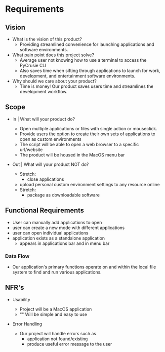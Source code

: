 # Requirements

## Vision
- What is the vision of this product?
    - Providing streamlined convenience for launching applications and software environments.
- What pain point does this project solve?
    - Average user not knowing how to use a terminal to access the PyCrusie CLI
    - Also saves time when sifting through applications to launch for work, development, and entertainment software environments.
- Why should we care about your product?
    - Time is money! Our product saves users time and streamlines the development workflow. 



## Scope
- In | What will your product do?
    - Open multiple applications or files with single action or mouseclick.
    - Provide users the option to create their own sets of applications to open as custom environments
    - The script will be able to open a web browser to a specific url/website
    - The product will be housed in the MacOS menu bar

- Out | What will your product NOT do?
    - Stretch:
        - close applications 
    - upload personal custom environment settings to any resource online
    - Stretch:
        - package as downloadable software

## Functional Requirements
- User can manually add applications to open
- user can create a new mode with different applications
- user can open individual applications
- application exists as a standalone application
    - appears in applications bar and in menu bar

### Data Flow
- Our application's primary functions operate on and within the local file system to find and run various applications.

## NFR's
- Usability
    - Project will be a MacOS application
    - "" Will be simple and easy to use

- Error Handling
    - Our project will handle errors such as 
        - application not found/existing
        - produce useful error message to the user